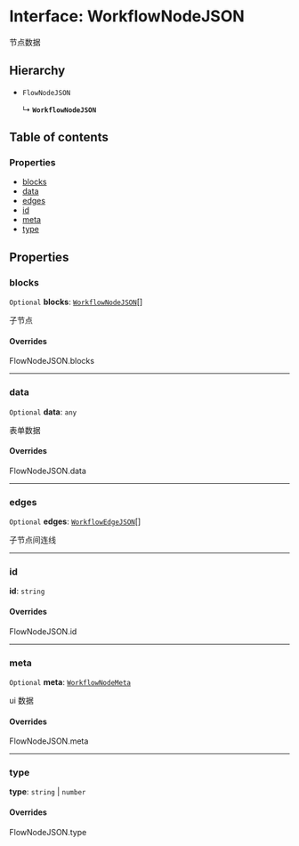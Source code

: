 # Interface: WorkflowNodeJSON

节点数据

## Hierarchy

* `FlowNodeJSON`

  ↳ **`WorkflowNodeJSON`**

## Table of contents

### Properties

* [blocks](/auto-docs/free-layout-core/interfaces/WorkflowNodeJSON.md#blocks)
* [data](/auto-docs/free-layout-core/interfaces/WorkflowNodeJSON.md#data)
* [edges](/auto-docs/free-layout-core/interfaces/WorkflowNodeJSON.md#edges)
* [id](/auto-docs/free-layout-core/interfaces/WorkflowNodeJSON.md#id)
* [meta](/auto-docs/free-layout-core/interfaces/WorkflowNodeJSON.md#meta)
* [type](/auto-docs/free-layout-core/interfaces/WorkflowNodeJSON.md#type)

## Properties

### blocks

`Optional` **blocks**: [`WorkflowNodeJSON`](/auto-docs/free-layout-core/interfaces/WorkflowNodeJSON.md)\[]

子节点

#### Overrides

FlowNodeJSON.blocks

***

### data

`Optional` **data**: `any`

表单数据

#### Overrides

FlowNodeJSON.data

***

### edges

`Optional` **edges**: [`WorkflowEdgeJSON`](/auto-docs/free-layout-core/interfaces/WorkflowEdgeJSON.md)\[]

子节点间连线

***

### id

**id**: `string`

#### Overrides

FlowNodeJSON.id

***

### meta

`Optional` **meta**: [`WorkflowNodeMeta`](/auto-docs/free-layout-core/interfaces/WorkflowNodeMeta.md)

ui 数据

#### Overrides

FlowNodeJSON.meta

***

### type

**type**: `string` | `number`

#### Overrides

FlowNodeJSON.type
